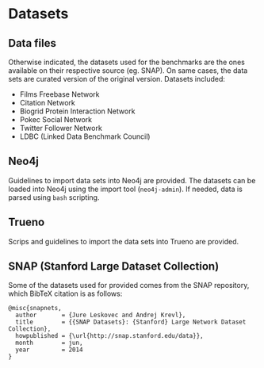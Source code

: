 # Datasets

## Data files

Otherwise indicated, the datasets used for the benchmarks are the ones available on their respective source (eg. SNAP). 
On same cases, the data sets are curated version of the original version. Datasets included:

* Films Freebase Network
* Citation Network
* Biogrid Protein Interaction Network
* Pokec Social Network
* Twitter Follower Network
* LDBC (Linked Data Benchmark Council) 

## Neo4j

Guidelines to import data sets into Neo4j are provided. The datasets can be loaded into Neo4j using the import tool (`neo4j-admin`). If needed, data is parsed using `bash` scripting.


## Trueno

Scrips and guidelines to import the data sets into Trueno are provided.

## SNAP (Stanford Large Dataset Collection)

Some of the datasets used for provided comes from the SNAP repository, which BibTeX citation is as follows:

```
@misc{snapnets,
  author       = {Jure Leskovec and Andrej Krevl},
  title        = {{SNAP Datasets}: {Stanford} Large Network Dataset Collection},
  howpublished = {\url{http://snap.stanford.edu/data}},
  month        = jun,
  year         = 2014
}
```